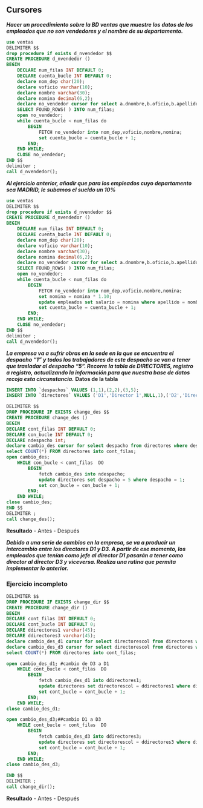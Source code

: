 ## Cursores
***Hacer un procedimiento sobre la BD ventas que muestre los datos de los empleados que no son vendedores y el nombre de su departamento.***
```sql
use ventas
DELIMITER $$
drop procedure if exists d_nvendedor $$
CREATE PROCEDURE d_nvendedor ()
BEGIN
	DECLARE num_filas INT DEFAULT 0;
    DECLARE cuenta_bucle INT DEFAULT 0;
	declare nom_dep char(20);
	declare voficio varchar(10);
	declare nombre varchar(30);
	declare nomina decimal(6,2);
	declare no_vendedor cursor for select a.dnombre,b.oficio,b.apellido,b.salario from departamentos a,empleados b where b.oficio not like "VENDEDOR" and a.dep_no=b.dep_no;
    SELECT FOUND_ROWS( ) INTO num_filas;
	open no_vendedor;
	while cuenta_bucle < num_filas do
		BEGIN
			FETCH no_vendedor into nom_dep,voficio,nombre,nomina;
            set cuenta_bucle = cuenta_bucle + 1;
		END;
	END WHILE;
    CLOSE no_vendedor;
END $$
delimiter ;
call d_nvendedor();
```
***Al ejercicio anterior, añadir que para los empleados cuyo departamento sea MADRID, le subamos el sueldo un 10%***
```sql
use ventas
DELIMITER $$
drop procedure if exists d_nvendedor $$
CREATE PROCEDURE d_nvendedor ()
BEGIN
	DECLARE num_filas INT DEFAULT 0;
    DECLARE cuenta_bucle INT DEFAULT 0;
	declare nom_dep char(20);
	declare voficio varchar(10);
	declare nombre varchar(30);
	declare nomina decimal(6,2);
	declare no_vendedor cursor for select a.dnombre,b.oficio,b.apellido,b.salario from departamentos a,empleados b where b.oficio not like "VENDEDOR" and a.localidad like "MADRID" and a.dep_no=b.dep_no;
    SELECT FOUND_ROWS( ) INTO num_filas;
	open no_vendedor;
	while cuenta_bucle < num_filas do
		BEGIN
			FETCH no_vendedor into nom_dep,voficio,nombre,nomina;
            set nomina = nomina * 1.10;
            update empleados set salario = nomina where apellido = nombre;
            set cuenta_bucle = cuenta_bucle + 1;
		END;
	END WHILE;
    CLOSE no_vendedor;
END $$
delimiter ;
call d_nvendedor();
```
***La empresa va a sufrir obras en la sede en la que se encuentra el despacho “1” y todos los trabajadores de este despacho se van a tener que trasladar al despacho “5”. Recorre la tabla de DIRECTORES, registro a registro, actualizando la información para que nuestra base de datos recoja esta circunstancia.***
**Datos de la tabla**
```sql
INSERT INTO `despachos` VALUES (1,1),(2,2),(3,5);
INSERT INTO `directores` VALUES ('D1','Director 1',NULL,1),('D2','Director 2','D1',2),('D21','Director 21','D2',2),('D22','Director 22','D2',2),('D3','Director 3','D1',3),('D31','Director 31','D3',NULL);
```
```sql
DELIMITER $$
DROP PROCEDURE IF EXISTS change_des $$
CREATE PROCEDURE change_des ()
BEGIN
DECLARE cont_filas INT DEFAULT 0;
DECLARE con_bucle INT DEFAULT 0;
DECLARE ndespacho int;
declare cambio_des cursor for select despacho from directores where despacho = 1;
select COUNT(*) FROM directores into cont_filas;
open cambio_des;
	WHILE con_bucle < cont_filas  DO
		BEGIN
			fetch cambio_des into ndespacho;
			update directores set despacho = 5 where despacho = 1;
			set con_bucle = con_bucle + 1;
		END;
    END WHILE;
close cambio_des;
END $$
DELIMITER ;
call change_des();
```
**Resultado**
	- Antes
	- Después

***Debido a una serie de cambios en la empresa, se va a producir un intercambio entre los directores D1 y D3. A partir de ese momento, los empleados que tenían como jefe al director D1 pasarán a tener como director al director D3 y viceversa. Realiza una rutina que permita implementar lo anterior.***
### Ejercicio incompleto
```sql
DELIMITER $$
DROP PROCEDURE IF EXISTS change_dir $$
CREATE PROCEDURE change_dir ()
BEGIN
DECLARE cont_filas INT DEFAULT 0;
DECLARE cont_bucle INT DEFAULT 0;
DECLARE ddirectores1 varchar(45);
DECLARE ddirectores3 varchar(45);
declare cambio_des_d1 cursor for select directorescol from directores where directorescol="D1";
declare cambio_des_d3 cursor for select directorescol from directores where directorescol="D3";
select COUNT(*) FROM directores into cont_filas; 

open cambio_des_d1; #cambio de D3 a D1
	WHILE cont_bucle < cont_filas  DO 
		BEGIN
			fetch cambio_des_d1 into ddirectores1;
            update directores set directorescol = ddirectores1 where directorescol = "D3";
			set cont_bucle = cont_bucle + 1;
		END;
    END WHILE;
close cambio_des_d1;

open cambio_des_d3;##cambio D1 a D3
	WHILE cont_bucle < cont_filas  DO
		BEGIN
			fetch cambio_des_d3 into ddirectores3;
            update directores set directorescol = ddirectores3 where directorescol = "D1";
			set cont_bucle = cont_bucle + 1;
		END;
    END WHILE;
close cambio_des_d3;

END $$
DELIMITER ;
call change_dir();
```
**Resultado**
	- Antes
	- Después
